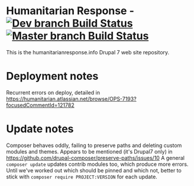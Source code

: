 # Humanitarian Response - [![Dev branch Build Status](https://travis-ci.com/UN-OCHA/hrinfo-site.svg?branch=dev)](https://travis-ci.com/UN-OCHA/hrinfo-site) [![Master branch Build Status](https://travis-ci.com/UN-OCHA/hrinfo-site.svg?branch=master)](https://travis-ci.com/UN-OCHA/hrinfo-site)

This is the humanitarianresponse.info Drupal 7 web site repository.

# Deployment notes
Recurrent errors on deploy, detailed in https://humanitarian.atlassian.net/browse/OPS-7193?focusedCommentId=121782

# Update notes
Composer behaves oddly, failing to preserve paths and deleting custom modules
and themes. Appears to be mentioned (it's Drupal7 only) in
https://github.com/drupal-composer/preserve-paths/issues/10
A general `composer update` updates contrib modules too, which produce more
errors. Until we've worked out which should be pinned and which not, better to
stick with `composer require PROJECT:VERSION` for each update.
